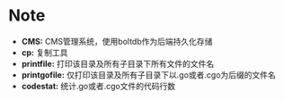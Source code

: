 # Note

* **CMS:** CMS管理系统，使用boltdb作为后端持久化存储
* **cp:** 复制工具
* **printfile:** 打印该目录及所有子目录下所有文件的文件名
* **printgofile:** 仅打印该目录及所有子目录下以.go或者.cgo为后缀的文件名
* **codestat:** 统计.go或者.cgo文件的代码行数
